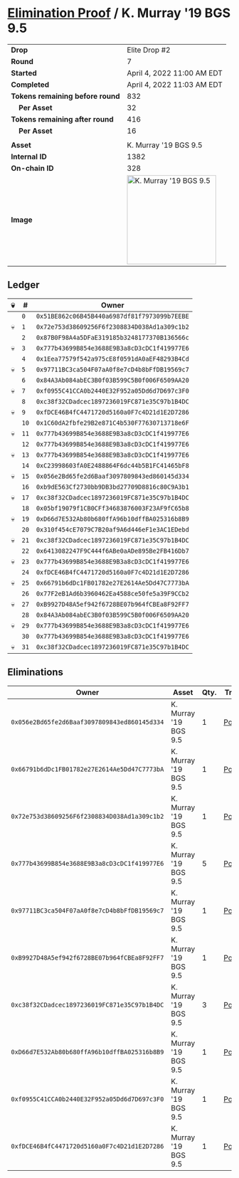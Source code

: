 # [Elimination Proof](./readme.md) / K. Murray &#039;19 BGS 9.5

|||
|---|---|
| **Drop** | Elite Drop #2 |
| **Round** | 7 |
| **Started** | April 4, 2022 11:00 AM EDT |
| **Completed** | April 4, 2022 11:03 AM EDT |
| **Tokens remaining before round** | 832 |
| **&nbsp;&nbsp;&nbsp;&nbsp;Per Asset** | 32 |
| **Tokens remaining after round** | 416 |
| **&nbsp;&nbsp;&nbsp;&nbsp;Per Asset** | 16 |
| | |
| **Asset** | K. Murray &#039;19 BGS 9.5 |
| **Internal ID** | 1382 |
| **On-chain ID** | 328 |
| **Image** | <img src="https://tcdn.blokpax.com/95e5eeed-5ee0-4b9d-87f2-06b4264f286f/bd91be85b6175f995ebfa6700ff5952e3682237fadf0ae94dd87284b37a3ad8b.png" height="200" alt="K. Murray &#039;19 BGS 9.5" /> |

## Ledger

| 💀 | # | Owner |
| --- | --- | --- |
|  | `0` | `0x51BE862c06B45B440a6987df81f7973099b7EEBE` |
| 💀 | `1` | `0x72e753d38609256F6f2308834D038Ad1a309c1b2` |
|  | `2` | `0x87B0F98A4a5DFaE319185b3248177370B136566c` |
| 💀 | `3` | `0x777b43699B854e3688E9B3a8cD3cDC1f419977E6` |
|  | `4` | `0x1Eea77579f542a975cE8f0591dA0aEF48293B4Cd` |
| 💀 | `5` | `0x97711BC3ca504F07aA0f8e7cD4b8bFfDB19569c7` |
|  | `6` | `0x84A3Ab084abEC3B0f03B599C5B0f006F6509AA20` |
| 💀 | `7` | `0xf0955C41CCA0b2440E32F952a05Dd6d7D697c3F0` |
|  | `8` | `0xc38f32CDadcec1897236019FC871e35C97b1B4DC` |
| 💀 | `9` | `0xfDCE46B4fC4471720d5160a0F7c4D21d1E2D7286` |
|  | `10` | `0x1C60dA2fbfe29B2e871C4b530F77630713718e6F` |
| 💀 | `11` | `0x777b43699B854e3688E9B3a8cD3cDC1f419977E6` |
|  | `12` | `0x777b43699B854e3688E9B3a8cD3cDC1f419977E6` |
| 💀 | `13` | `0x777b43699B854e3688E9B3a8cD3cDC1f419977E6` |
|  | `14` | `0xC23998603fA0E2488864F6dc44b5B1FC41465bF8` |
| 💀 | `15` | `0x056e2Bd65fe2d6Baaf3097809843ed860145d334` |
|  | `16` | `0xb9dE563Cf2730bb9DB3bd27709D8816c80C9A3b1` |
| 💀 | `17` | `0xc38f32CDadcec1897236019FC871e35C97b1B4DC` |
|  | `18` | `0x05bf19079f1CB0CFf34683876003F23AF9fC65b8` |
| 💀 | `19` | `0xD66d7E532Ab80b680ffA96b10dffBA025316b8B9` |
|  | `20` | `0x310f454cE7079C7B20af9A6d446eF1e3AC1EDebd` |
| 💀 | `21` | `0xc38f32CDadcec1897236019FC871e35C97b1B4DC` |
|  | `22` | `0x6413082247F9C444f6ABe0aADe895Be2FB416Db7` |
| 💀 | `23` | `0x777b43699B854e3688E9B3a8cD3cDC1f419977E6` |
|  | `24` | `0xfDCE46B4fC4471720d5160a0F7c4D21d1E2D7286` |
| 💀 | `25` | `0x66791b6dDc1FB01782e27E2614Ae5Dd47C7773bA` |
|  | `26` | `0x77F2eB1Ad6b3960462Ea4588ce50fe5a39F9CCb2` |
| 💀 | `27` | `0xB9927D48A5ef942f6728BE07b964fCBEa8F92FF7` |
|  | `28` | `0x84A3Ab084abEC3B0f03B599C5B0f006F6509AA20` |
| 💀 | `29` | `0x777b43699B854e3688E9B3a8cD3cDC1f419977E6` |
|  | `30` | `0x777b43699B854e3688E9B3a8cD3cDC1f419977E6` |
| 💀 | `31` | `0xc38f32CDadcec1897236019FC871e35C97b1B4DC` |


## Eliminations

| Owner | Asset | Qty. | Transaction |
| --- | --- | --- | --- |
| `0x056e2Bd65fe2d6Baaf3097809843ed860145d334` | K. Murray '19 BGS 9.5 | 1 | [Polygonscan](https://polygonscan.com/tx/0xc5620c3e4c857a85dd192d5db93cee7715d6dfe6b6d18633a3be7b455b725cfd) |
| `0x66791b6dDc1FB01782e27E2614Ae5Dd47C7773bA` | K. Murray '19 BGS 9.5 | 1 | [Polygonscan](https://polygonscan.com/tx/0x89c30dfb8b88c94acfe441daea7e2bc7f5542786866a1b6c0867473cb8c6d9bc) |
| `0x72e753d38609256F6f2308834D038Ad1a309c1b2` | K. Murray '19 BGS 9.5 | 1 | [Polygonscan](https://polygonscan.com/tx/0x340a9e3d39955fac775c172d85a386d254ee69bc6015401319c502360d797895) |
| `0x777b43699B854e3688E9B3a8cD3cDC1f419977E6` | K. Murray '19 BGS 9.5 | 5 | [Polygonscan](https://polygonscan.com/tx/0x46855150cdd3f9b2fe5ed9ceb208f38e41bd9da1539b99b3cca6521370e7d925) |
| `0x97711BC3ca504F07aA0f8e7cD4b8bFfDB19569c7` | K. Murray '19 BGS 9.5 | 1 | [Polygonscan](https://polygonscan.com/tx/0x8ed4ecfe0c36606132e5c5f2657bcf871326cc9f0a6535c5fd00e168bb32b6c1) |
| `0xB9927D48A5ef942f6728BE07b964fCBEa8F92FF7` | K. Murray '19 BGS 9.5 | 1 | [Polygonscan](https://polygonscan.com/tx/0xe31f0285c62c685147b2328f879db89a076158fbafb81f68dd527abf31599d79) |
| `0xc38f32CDadcec1897236019FC871e35C97b1B4DC` | K. Murray '19 BGS 9.5 | 3 | [Polygonscan](https://polygonscan.com/tx/0x15a704d4a971ea1dba05da66c14d72c449a9d5f560918fb9c353369ca4ab4e00) |
| `0xD66d7E532Ab80b680ffA96b10dffBA025316b8B9` | K. Murray '19 BGS 9.5 | 1 | [Polygonscan](https://polygonscan.com/tx/0xc3ff41e6e3bd5c9e20840563dd61b19ad51aba93df96198e62ac9c28d3f89646) |
| `0xf0955C41CCA0b2440E32F952a05Dd6d7D697c3F0` | K. Murray '19 BGS 9.5 | 1 | [Polygonscan](https://polygonscan.com/tx/0xf26599646506faaf759fe8255a4c126ea7ad27fb33af1835ed4a660065a264b0) |
| `0xfDCE46B4fC4471720d5160a0F7c4D21d1E2D7286` | K. Murray '19 BGS 9.5 | 1 | [Polygonscan](https://polygonscan.com/tx/0xbe6fde3fddab4894ad2c9f6b75c72e2a46d58511ffa1c7155494c8f667fbfd38) |

